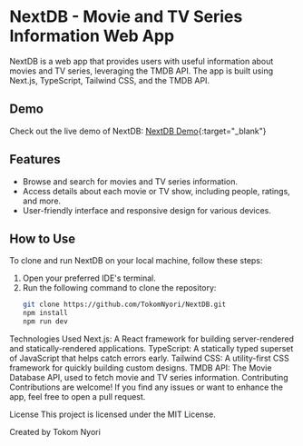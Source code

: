 # NextDB - Movie and TV Series Information Web App
NextDB is a web app that provides users with useful information about movies and TV series, leveraging the TMDB API. The app is built using Next.js, TypeScript, Tailwind CSS, and the TMDB API.

## Demo

Check out the live demo of NextDB: [NextDB Demo](https://next-ithzg5zfz-tokomnyori.vercel.app/){:target="_blank"}

## Features

- Browse and search for movies and TV series information.
- Access details about each movie or TV show, including people, ratings, and more.
- User-friendly interface and responsive design for various devices.

## How to Use

To clone and run NextDB on your local machine, follow these steps:

1. Open your preferred IDE's terminal.
2. Run the following command to clone the repository:
   ```bash
   git clone https://github.com/TokomNyori/NextDB.git
   npm install
   npm run dev
   ```


Technologies Used
Next.js: A React framework for building server-rendered and statically-rendered applications.
TypeScript: A statically typed superset of JavaScript that helps catch errors early.
Tailwind CSS: A utility-first CSS framework for quickly building custom designs.
TMDB API: The Movie Database API, used to fetch movie and TV series information.
Contributing
Contributions are welcome! If you find any issues or want to enhance the app, feel free to open a pull request.

License
This project is licensed under the MIT License.

Created by Tokom Nyori
